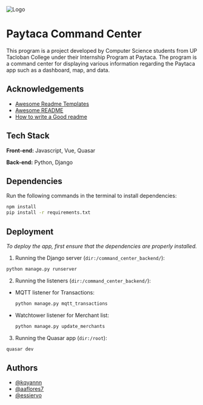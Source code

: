 
![Logo](https://www.paytaca.com/_nuxt/paytaca_light.11fed42b.png)


# Paytaca Command Center

This program is a project developed by Computer Science students from UP Tacloban College under their Internship Program at Paytaca. The program is a command center for displaying various information regarding the Paytaca app such as a dashboard, map, and data.


## Acknowledgements

 - [Awesome Readme Templates](https://awesomeopensource.com/project/elangosundar/awesome-README-templates)
 - [Awesome README](https://github.com/matiassingers/awesome-readme)
 - [How to write a Good readme](https://bulldogjob.com/news/449-how-to-write-a-good-readme-for-your-github-project)


## Tech Stack

**Front-end:** Javascript, Vue, Quasar

**Back-end:** Python, Django
## Dependencies

Run the following commands in the terminal to install dependencies:
```bash
npm install
pip install -r requirements.txt
```
## Deployment

*To deploy the app, first ensure that the dependencies are properly installed.*

1. Running the Django server (`dir:/command_center_backend/`):
```bash
python manage.py runserver
```

2. Running the listeners (`dir:/command_center_backend/`):

- MQTT listener for Transactions:
    ```bash
    python manage.py mqtt_transactions
    ```
- Watchtower listener for Merchant list:
    ```bash
    python manage.py update_merchants
    ```

3. Running the Quasar app (`dir:/root`):
```bash
quasar dev
```

## Authors

- [@kqyannn](https://www.github.com/kqyannn)
- [@aaflores7](https://www.github.com/aaflores7)
- [@essiervo](https://github.com/essiervo)

